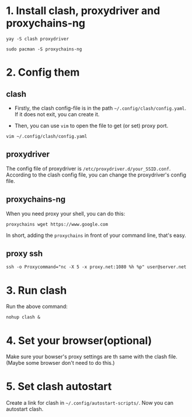 # 1. Install clash, proxydriver and proxychains-ng
```shell
yay -S clash proxydriver

sudo pacman -S proxychains-ng
```
# 2. Config them
## clash


- Firstly, the clash config-file is in the path `~/.config/clash/config.yaml`. If it does not exit, you can create it.

- Then, you can use `vim` to open the file to get (or set) proxy port.
```shell
vim ~/.config/clash/config.yaml
```
## proxydriver
The config file of proxydriver is `/etc/proxydriver.d/your_SSID.conf`. According to the clash config file, you can change the proxydriver's config file.
## proxychains-ng
When you need proxy your shell, you can do this:
```shell
proxychains wget https://www.google.com
```
In short, adding the `proxychains` in front of your command line, that's easy.
## proxy ssh
```shell
ssh -o Proxycommand="nc -X 5 -x proxy.net:1080 %h %p" user@server.net
```
# 3. Run clash
Run the above command:
```shell
nohup clash &
```
# 4. Set your browser(optional)
Make sure your bowser's proxy settings are th same with the clash file. (Maybe some browser don't need to do this.) 
# 5. Set clash autostart
Create a link for clash in `~/.config/autostart-scripts/`. Now you can autostart clash.
